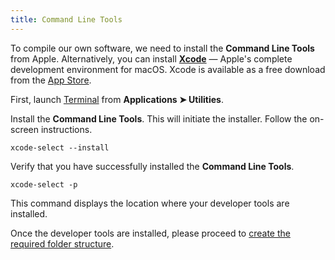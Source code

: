 ```yaml
---
title: Command Line Tools
---
```


To compile our own software, we need to install the **Command Line Tools** from Apple. Alternatively, you can install **[Xcode](http://developer.apple.com/xcode/)** — Apple's complete development environment for macOS. Xcode is available as a free download from the [App Store](https://en.wikipedia.org/wiki/Mac_App_Store).

First, launch [Terminal](https://en.wikipedia.org/wiki/Terminal_(macOS)) from **Applications ➤ Utilities**.

Install the **Command Line Tools**. This will initiate the installer. Follow the on-screen instructions.

	xcode-select --install

Verify that you have successfully installed the **Command Line Tools**.

	xcode-select -p

This command displays the location where your developer tools are installed.

Once the developer tools are installed, please proceed to [create the required folder structure](/started-folders/).
